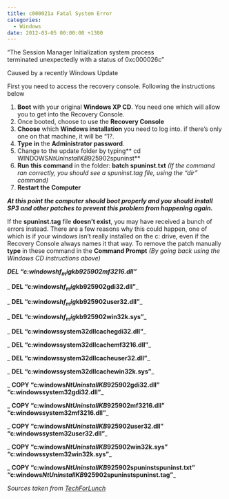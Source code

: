 ```yaml
---
title: c000021a Fatal System Error
categories:
  - Windows
date: 2012-03-05 00:00:00 +1300
---
```

&#8220;The Session Manager Initialization system process terminated unexpectedly with a status of 0xc000026c&#8221;

Caused by a recently Windows Update

First you need to access the recovery console. Following the instructions below

  1. **Boot** with your original **Windows XP CD**. You need one which will allow you to get into the Recovery Console.
  2. Once booted, choose to use the **Recovery Console**
  3. **Choose** which **Windows installation** you need to log into. if there’s only one on that machine, it will be “1?.
  4. **Type** **in** the **Administrator password**.
  5. Change to the update folder by typing** cd WINDOWS$NtUninstallKB925902$spuninst**
  6. **Run** **this** **command** in the folder: **batch spuninst.txt** _(If the command ran correctly, you should see a spuninst.tag file, using the “dir” command)_
  7. **Restart the Computer**

_**At this point the computer should boot properly and you should install SP3 and other patches to prevent this problem from happening again.**_

If the **spuninst.tag** file **doesn’t exist**, you may have received a bunch of errors instead. There are a few reasons why this could happen, one of which is if your windows isn’t really installed on the c: drive, even if the Recovery Console always names it that way. To remove the patch manually **type** in these command in the **Command Prompt** _(By going back using the Windows CD instructions above)_

_**DEL “c:windows$hf_mig$kb925902mf3216.dll”**_
  
 _ **DEL “c:windows$hf_mig$kb925902gdi32.dll”**_
  
 _ **DEL “c:windows$hf_mig$kb925902user32.dll”**_
  
 _ **DEL “c:windows$hf_mig$kb925902win32k.sys”**_
  
 _ **DEL “c:windowssystem32dllcachegdi32.dll”**_
  
 _ **DEL “c:windowssystem32dllcachemf3216.dll”**_
  
 _ **DEL “c:windowssystem32dllcacheuser32.dll”**_
  
 _ **DEL “c:windowssystem32dllcachewin32k.sys”**_
  
 _ **COPY “c:windows$NtUninstallKB925902$gdi32.dll” “c:windowssystem32gdi32.dll”**_
  
 _ **COPY “c:windows$NtUninstallKB925902$mf3216.dll” “c:windowssystem32mf3216.dll”**_
  
 _ **COPY “c:windows$NtUninstallKB925902$user32.dll” “c:windowssystem32user32.dll”**_
  
 _ **COPY “c:windows$NtUninstallKB925902$win32k.sys” “c:windowssystem32win32k.sys”**_
  
 _ **COPY “c:windows$NtUninstallKB925902$spuninstspuninst.txt” “c:windows$NtUninstallKB925902$spuninstspuninst.tag”**_

_Sources taken from <a href="http://www.techforlunch.com/bsod-session-manager-initialization-fails-with-status-0xc000026c/" target="_blank">TechForLunch</a>_

&nbsp;
